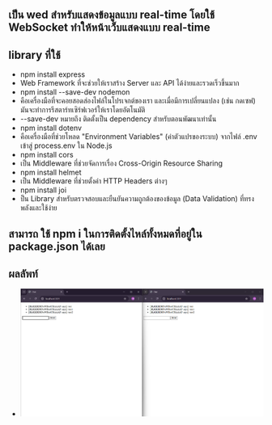 ## เป็น wed สำหรับแสดงข้อมูลแบบ real-time โดยใช้ WebSocket ทำให้หน้าเว็บแสดงแบบ real-time

## library ที่ใช้
- npm install express 
- Web Framework ที่จะช่วยให้เราสร้าง Server และ API ได้ง่ายและรวดเร็วขึ้นมาก
- npm install --save-dev nodemon 
- คือเครื่องมือที่จะคอยสอดส่องไฟล์ในโปรเจกต์ของเรา และเมื่อมีการเปลี่ยนแปลง (เช่น กดเซฟ) มันจะทำการรีสตาร์ทเซิร์ฟเวอร์ให้เราโดยอัตโนมัติ
- --save-dev หมายถึง ติดตั้งเป็น dependency สำหรับตอนพัฒนาเท่านั้น
- npm install dotenv
- คือเครื่องมือที่ช่วยโหลด "Environment Variables" (ค่าตัวแปรของระบบ) จากไฟล์ .env เข้าสู่ process.env ใน Node.js
- npm install cors
- เป็น Middleware ที่ช่วยจัดการเรื่อง Cross-Origin Resource Sharing
- npm install helmet 
- เป็น Middleware ที่ช่วยตั้งค่า HTTP Headers ต่างๆ
- npm install joi
- ป็น Library สำหรับตรวจสอบและยืนยันความถูกต้องของข้อมูล (Data Validation) ที่ทรงพลังและใช้ง่าย
## สามารถ ใช้ npm i ในการติดตั้งไหล์ทั้งหมดที่อยู่ใน package.json ได้เลย
## ผลลัพท์
- ![alt text](test.png)